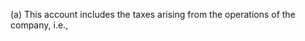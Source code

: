 (a) This account includes the taxes arising from the operations of the company, i.e.,
                


